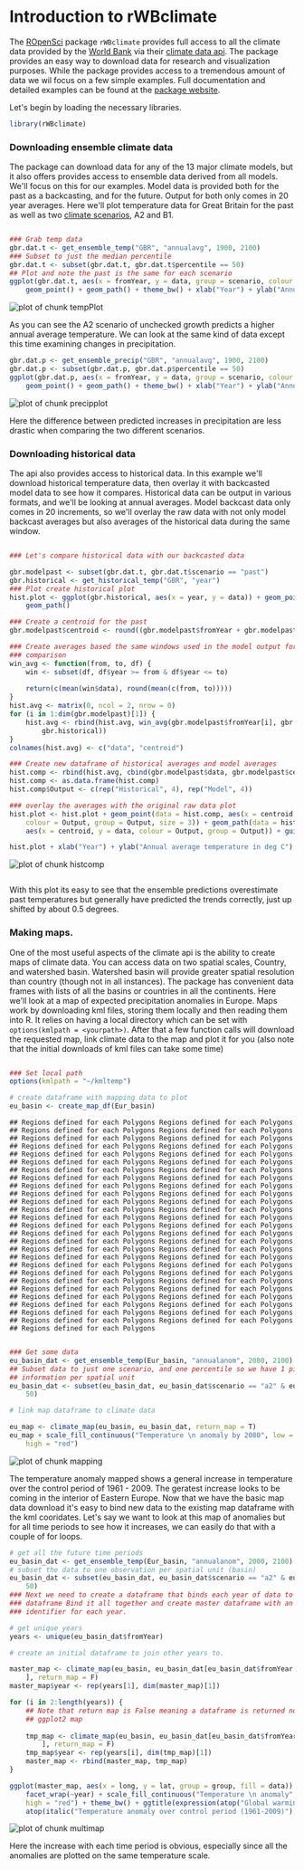 Introduction to rWBclimate
========================================================

The [ROpenSci](http://www.ropensci.org) package `rWBclimate` provides full access to all the climate data provided by the [World Bank](http://www.worldbank.org/) via their [climate data api](http://data.worldbank.org/developers/climate-data-api).  The package provides an easy way to download data for research and visualization purposes.  While the package provides access to a tremendous amount of data we wil focus on a few simple examples.  Full documentation and detailed examples can be found at the [package website](https://github.com/ropensci/rWBclimate).

Let's begin by loading the necessary libraries.

```r
library(rWBclimate)
```



### Downloading ensemble climate data

The package can download data for any of the 13 major climate models, but it also offers provides access to ensemble data derived from all models.  We'll focus on this for our examples.  Model data is provided both for the past as a backcasting, and for the future.  Output for both only comes in 20 year averages.  Here we'll plot temperature data for Great Britain for the past as well as two [climate scenarios](http://climatesanity.wordpress.com/tag/global-depletion-of-groundwater-resources/), A2 and B1.


```r

### Grab temp data
gbr.dat.t <- get_ensemble_temp("GBR", "annualavg", 1900, 2100)
### Subset to just the median percentile
gbr.dat.t <- subset(gbr.dat.t, gbr.dat.t$percentile == 50)
## Plot and note the past is the same for each scenario
ggplot(gbr.dat.t, aes(x = fromYear, y = data, group = scenario, colour = scenario)) + 
    geom_point() + geom_path() + theme_bw() + xlab("Year") + ylab("Annual Average Temperature in 20 year increments")
```

![plot of chunk tempPlot](figure/tempPlot.png) 


As you can see the A2 scenario of unchecked growth predicts a higher annual average temperature.  We can look at the same kind of data except this time examining changes in precipitation.


```r
gbr.dat.p <- get_ensemble_precip("GBR", "annualavg", 1900, 2100)
gbr.dat.p <- subset(gbr.dat.p, gbr.dat.p$percentile == 50)
ggplot(gbr.dat.p, aes(x = fromYear, y = data, group = scenario, colour = scenario)) + 
    geom_point() + geom_path() + theme_bw() + xlab("Year") + ylab("Annual Average precipitation in mm")
```

![plot of chunk precipplot](figure/precipplot.png) 


Here the difference between predicted increases in precipitation are less drastic when comparing the two different scenarios.

### Downloading historical data

The api also provides access to historical data.  In this example we'll download historical temperature data, then overlay it with backcasted model data to see how it compares.  Historical data can be output in various formats, and we'll be looking at annual averages.  Model backcast data only comes in 20 increments, so we'll overlay the raw data with not only model backcast averages but also averages of the historical data during the same window.


```r

### Let's compare historical data with our backcasted data

gbr.modelpast <- subset(gbr.dat.t, gbr.dat.t$scenario == "past")
gbr.historical <- get_historical_temp("GBR", "year")
### Plot create historical plot
hist.plot <- ggplot(gbr.historical, aes(x = year, y = data)) + geom_point() + 
    geom_path()

### Create a centroid for the past
gbr.modelpast$centroid <- round((gbr.modelpast$fromYear + gbr.modelpast$toYear)/2)

### Create averages based the same windows used in the model output for
### comparison
win_avg <- function(from, to, df) {
    win <- subset(df, df$year >= from & df$year <= to)
    
    return(c(mean(win$data), round(mean(c(from, to)))))
}
hist.avg <- matrix(0, ncol = 2, nrow = 0)
for (i in 1:dim(gbr.modelpast)[1]) {
    hist.avg <- rbind(hist.avg, win_avg(gbr.modelpast$fromYear[i], gbr.modelpast$toYear[i], 
        gbr.historical))
}
colnames(hist.avg) <- c("data", "centroid")

### Create new dataframe of historical averages and model averages
hist.comp <- rbind(hist.avg, cbind(gbr.modelpast$data, gbr.modelpast$centroid))
hist.comp <- as.data.frame(hist.comp)
hist.comp$Output <- c(rep("Historical", 4), rep("Model", 4))

### overlay the averages with the original raw data plot
hist.plot <- hist.plot + geom_point(data = hist.comp, aes(x = centroid, y = data, 
    colour = Output, group = Output, size = 3)) + geom_path(data = hist.comp, 
    aes(x = centroid, y = data, colour = Output, group = Output)) + guides(size = FALSE)

hist.plot + xlab("Year") + ylab("Annual average temperature in deg C") + theme_bw()
```

![plot of chunk histcomp](figure/histcomp.png) 

```r

```



With this plot its easy to see that the ensemble predictions overestimate past temperatures but generally have predicted the trends correctly, just up shifted by about 0.5 degrees.

### Making maps.

One of the most useful aspects of the climate api is the ability to create maps of climate data.  You can access  data on two spatial scales, Country, and watershed basin.  Watershed basin will provide greater spatial resolution than country (though not in all instances).  The package has convenient data frames with lists of all the basins or countries in all the continents.  Here we'll look at a map of expected precipitation anomalies in Europe.  Maps work by downloading kml files, storing them locally and then reading them into R.  It relies on having a local directory which can be set with `options(kmlpath = <yourpath>)`.  After that a few function calls will download the requested map, link climate data to the map and plot it for you (also note that the initial downloads of kml files can take some time)


```r

### Set local path
options(kmlpath = "~/kmltemp")

# create dataframe with mapping data to plot
eu_basin <- create_map_df(Eur_basin)
```

```
## Regions defined for each Polygons Regions defined for each Polygons
## Regions defined for each Polygons Regions defined for each Polygons
## Regions defined for each Polygons Regions defined for each Polygons
## Regions defined for each Polygons Regions defined for each Polygons
## Regions defined for each Polygons Regions defined for each Polygons
## Regions defined for each Polygons Regions defined for each Polygons
## Regions defined for each Polygons Regions defined for each Polygons
## Regions defined for each Polygons Regions defined for each Polygons
## Regions defined for each Polygons Regions defined for each Polygons
## Regions defined for each Polygons Regions defined for each Polygons
## Regions defined for each Polygons Regions defined for each Polygons
## Regions defined for each Polygons Regions defined for each Polygons
## Regions defined for each Polygons Regions defined for each Polygons
## Regions defined for each Polygons Regions defined for each Polygons
## Regions defined for each Polygons Regions defined for each Polygons
## Regions defined for each Polygons Regions defined for each Polygons
## Regions defined for each Polygons Regions defined for each Polygons
## Regions defined for each Polygons Regions defined for each Polygons
## Regions defined for each Polygons Regions defined for each Polygons
## Regions defined for each Polygons Regions defined for each Polygons
## Regions defined for each Polygons Regions defined for each Polygons
## Regions defined for each Polygons Regions defined for each Polygons
## Regions defined for each Polygons Regions defined for each Polygons
## Regions defined for each Polygons Regions defined for each Polygons
## Regions defined for each Polygons Regions defined for each Polygons
## Regions defined for each Polygons Regions defined for each Polygons
## Regions defined for each Polygons
```

```r

### Get some data
eu_basin_dat <- get_ensemble_temp(Eur_basin, "annualanom", 2080, 2100)
## Subset data to just one scenario, and one percentile so we have 1 piece of
## information per spatial unit
eu_basin_dat <- subset(eu_basin_dat, eu_basin_dat$scenario == "a2" & eu_basin_dat$percentile == 
    50)

# link map dataframe to climate data

eu_map <- climate_map(eu_basin, eu_basin_dat, return_map = T)
eu_map + scale_fill_continuous("Temperature \n anomaly by 2080", low = "yellow", 
    high = "red")
```

![plot of chunk mapping](figure/mapping.png) 



The temperature anomaly mapped shows a general increase in temperature over the control period of 1961 - 2009.  The geratest increase looks to be coming in the interior of Eastern Europe.  Now that we have the basic map data download it's easy to bind new data to the existing map dataframe with the kml cooridates.  Let's say we want to look at this map of anomalies but for all time periods to see how it increases, we can easily do that with a couple of for loops.


```r
# get all the future time periods
eu_basin_dat <- get_ensemble_temp(Eur_basin, "annualanom", 2000, 2100)
# subset the data to one observation per spatial unit (basin)
eu_basin_dat <- subset(eu_basin_dat, eu_basin_dat$scenario == "a2" & eu_basin_dat$percentile == 
    50)
### Next we need to create a dataframe that binds each year of data to the map
### dataframe Bind it all together and create master dataframe with an
### identifier for each year.

# get unique years
years <- unique(eu_basin_dat$fromYear)

# create an initial dataframe to join other years to.

master_map <- climate_map(eu_basin, eu_basin_dat[eu_basin_dat$fromYear == years[1], 
    ], return_map = F)
master_map$year <- rep(years[1], dim(master_map)[1])

for (i in 2:length(years)) {
    ## Note that return map is False meaning a dataframe is returned not a
    ## ggplot2 map
    
    tmp_map <- climate_map(eu_basin, eu_basin_dat[eu_basin_dat$fromYear == years[i], 
        ], return_map = F)
    tmp_map$year <- rep(years[i], dim(tmp_map)[1])
    master_map <- rbind(master_map, tmp_map)
}

ggplot(master_map, aes(x = long, y = lat, group = group, fill = data)) + geom_polygon() + 
    facet_wrap(~year) + scale_fill_continuous("Temperature \n anomaly", low = "yellow", 
    high = "red") + theme_bw() + ggtitle(expression(atop("Global warming in Europe", 
    atop(italic("Temperature anomaly over control period (1961-2009)"), ""))))
```

![plot of chunk multimap](figure/multimap.png) 



Here the increase with each time period is obvious, especially since all the anomalies are plotted on the same temperature scale. 
